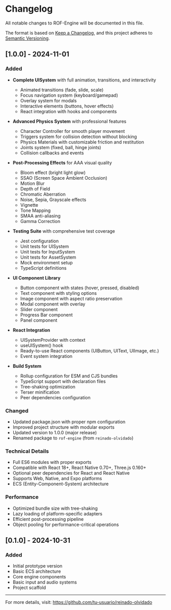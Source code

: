 # Changelog

All notable changes to ROF-Engine will be documented in this file.

The format is based on [Keep a Changelog](https://keepachangelog.com/en/1.0.0/),
and this project adheres to [Semantic Versioning](https://semver.org/spec/v2.0.0.html).

## [1.0.0] - 2024-11-01

### Added
- **Complete UISystem** with full animation, transitions, and interactivity
  - Animated transitions (fade, slide, scale)
  - Focus navigation system (keyboard/gamepad)
  - Overlay system for modals
  - Interactive elements (buttons, hover effects)
  - React integration with hooks and components

- **Advanced Physics System** with professional features
  - Character Controller for smooth player movement
  - Triggers system for collision detection without blocking
  - Physics Materials with customizable friction and restitution
  - Joints system (fixed, ball, hinge joints)
  - Collision callbacks and events

- **Post-Processing Effects** for AAA visual quality
  - Bloom effect (bright light glow)
  - SSAO (Screen Space Ambient Occlusion)
  - Motion Blur
  - Depth of Field
  - Chromatic Aberration
  - Noise, Sepia, Grayscale effects
  - Vignette
  - Tone Mapping
  - SMAA anti-aliasing
  - Gamma Correction

- **Testing Suite** with comprehensive test coverage
  - Jest configuration
  - Unit tests for UISystem
  - Unit tests for InputSystem
  - Unit tests for AssetSystem
  - Mock environment setup
  - TypeScript definitions

- **UI Component Library**
  - Button component with states (hover, pressed, disabled)
  - Text component with styling options
  - Image component with aspect ratio preservation
  - Modal component with overlay
  - Slider component
  - Progress Bar component
  - Panel component

- **React Integration**
  - UISystemProvider with context
  - useUISystem() hook
  - Ready-to-use React components (UIButton, UIText, UIImage, etc.)
  - Event system integration

- **Build System**
  - Rollup configuration for ESM and CJS bundles
  - TypeScript support with declaration files
  - Tree-shaking optimization
  - Terser minification
  - Peer dependencies configuration

### Changed
- Updated package.json with proper npm configuration
- Improved project structure with modular exports
- Updated version to 1.0.0 (major release)
- Renamed package to `rof-engine` (from `reinado-olvidado`)

### Technical Details
- Full ES6 modules with proper exports
- Compatible with React 18+, React Native 0.70+, Three.js 0.160+
- Optional peer dependencies for React and React Native
- Supports Web, Native, and Expo platforms
- ECS (Entity-Component-System) architecture

### Performance
- Optimized bundle size with tree-shaking
- Lazy loading of platform-specific adapters
- Efficient post-processing pipeline
- Object pooling for performance-critical operations

## [0.1.0] - 2024-10-31

### Added
- Initial prototype version
- Basic ECS architecture
- Core engine components
- Basic input and audio systems
- Project scaffold

---

For more details, visit: https://github.com/tu-usuario/reinado-olvidado
